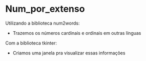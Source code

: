 # Num_por_extenso

Utilizando a biblioteca num2words:
- Trazemos os números cardinais e ordinais em outras línguas

Com a biblioteca tkinter:
- Criamos uma janela pra visualizar essas informações
